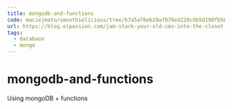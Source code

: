 ```yaml
---
title: mongodb-and-functions
code: maciejmatu/smoothielicious/tree/b7a5a76eb29af076ed228c9b5d190fb56d0df1d2/src/lambda
url: https://blog.elpassion.com/jam-stack-your-old-cms-into-the-closet-12cad2c7b1b3
tags: 
  - database
  - mongo
---
```


# mongodb-and-functions

Using mongoDB + functions 
